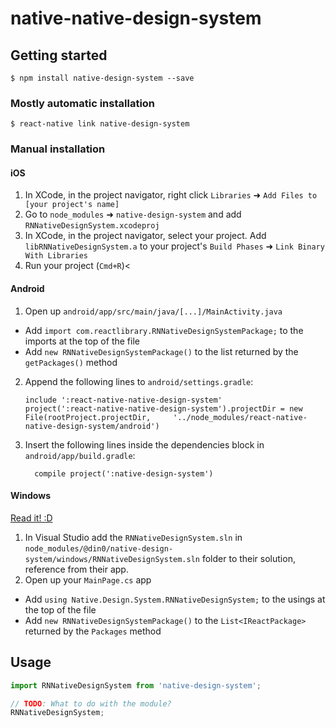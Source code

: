 
# native-native-design-system

## Getting started

`$ npm install native-design-system --save`

### Mostly automatic installation

`$ react-native link native-design-system`

### Manual installation


#### iOS

1. In XCode, in the project navigator, right click `Libraries` ➜ `Add Files to [your project's name]`
2. Go to `node_modules` ➜ `native-design-system` and add `RNNativeDesignSystem.xcodeproj`
3. In XCode, in the project navigator, select your project. Add `libRNNativeDesignSystem.a` to your project's `Build Phases` ➜ `Link Binary With Libraries`
4. Run your project (`Cmd+R`)<

#### Android

1. Open up `android/app/src/main/java/[...]/MainActivity.java`
  - Add `import com.reactlibrary.RNNativeDesignSystemPackage;` to the imports at the top of the file
  - Add `new RNNativeDesignSystemPackage()` to the list returned by the `getPackages()` method
2. Append the following lines to `android/settings.gradle`:
  	```
  	include ':react-native-native-design-system'
  	project(':react-native-native-design-system').projectDir = new File(rootProject.projectDir, 	'../node_modules/react-native-native-design-system/android')
  	```
3. Insert the following lines inside the dependencies block in `android/app/build.gradle`:
  	```
      compile project(':native-design-system')
  	```

#### Windows
[Read it! :D](https://github.com/ReactWindows/react-native)

1. In Visual Studio add the `RNNativeDesignSystem.sln` in `node_modules/@din0/native-design-system/windows/RNNativeDesignSystem.sln` folder to their solution, reference from their app.
2. Open up your `MainPage.cs` app
  - Add `using Native.Design.System.RNNativeDesignSystem;` to the usings at the top of the file
  - Add `new RNNativeDesignSystemPackage()` to the `List<IReactPackage>` returned by the `Packages` method


## Usage
```javascript
import RNNativeDesignSystem from 'native-design-system';

// TODO: What to do with the module?
RNNativeDesignSystem;
```
  